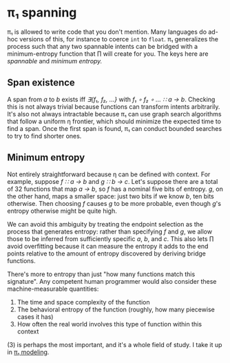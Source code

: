 # π₁ spanning
π₁ is allowed to write code that you don't mention. Many languages do ad-hoc versions of this, for instance to coerce `int` to `float`. π₁ generalizes the process such that any two spannable intents can be bridged with a minimum-entropy function that ∏ will create for you. The keys here are _spannable_ and _minimum entropy._


## Span existence
A span from _a_ to _b_ exists iff _∃{f₁, f₂, ...}_ with _f₁ ∘ f₂ ∘ ... ∷ a → b_. Checking this is not always trivial because functions can transform intents arbitrarily. It's also not always intractable because π₁ can use graph search algorithms that follow a uniform η frontier, which should minimize the expected time to find a span. Once the first span is found, π₁ can conduct bounded searches to try to find shorter ones.


## Minimum entropy
Not entirely straightforward because η can be defined with context. For example, suppose _f ∷ a → b_ and _g ∷ b → c_. Let's suppose there are a total of 32 functions that map _a → b_, so _f_ has a nominal five bits of entropy. _g_, on the other hand, maps a smaller space: just two bits if we know _b_, ten bits otherwise. Then choosing _f_ causes _g_ to be more probable, even though _g_'s entropy otherwise might be quite high.

We can avoid this ambiguity by treating the endpoint selection as the process that generates entropy: rather than specifying _f_ and _g_, we allow those to be inferred from sufficiently specific _a_, _b_, and _c_. This also lets ∏ avoid overfitting because it can measure the entropy it adds to the end points relative to the amount of entropy discovered by deriving bridge functions.

There's more to entropy than just "how many functions match this signature". Any competent human programmer would also consider these machine-measurable quantities:

1. The time and space complexity of the function
2. The behavioral entropy of the function (roughly, how many piecewise cases it has)
3. How often the real world involves this type of function within this context

(3) is perhaps the most important, and it's a whole field of study. I take it up in [π₁ modeling](pi1-modeling.md).
